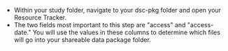 <!-- intro to identifying resources -->

* Within your study folder, navigate to your dsc-pkg folder and open your Resource Tracker. 
* The two fields most important to this step are "access" and "access-date." You will use the values in these columns to determine which files will go into your shareable data package folder.